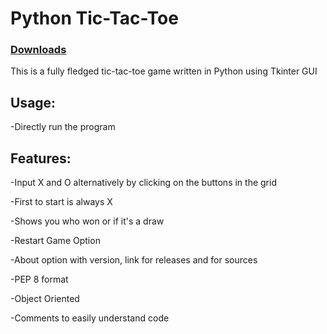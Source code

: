 # Python Tic-Tac-Toe

### [Downloads](https://github.com/VarunS2002/Python-Tic-Tac-Toe/releases)

This is a fully fledged tic-tac-toe game written in Python using Tkinter GUI

## Usage:

-Directly run the program

## Features:

-Input X and O alternatively by clicking on the buttons in the grid

-First to start is always X

-Shows you who won or if it's a draw

-Restart Game Option

-About option with version, link for releases and for sources

-PEP 8 format

-Object Oriented

-Comments to easily understand code
